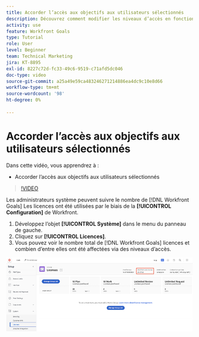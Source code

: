 ```yaml
---
title: Accorder l’accès aux objectifs aux utilisateurs sélectionnés
description: Découvrez comment modifier les niveaux d’accès en fonction du type de licence de vos utilisateurs dans [!DNL Workfront Goals].
activity: use
feature: Workfront Goals
type: Tutorial
role: User
level: Beginner
team: Technical Marketing
jira: KT-8895
exl-id: 8227c72d-fc33-49c6-9519-c71afd5dc046
doc-type: video
source-git-commit: a25a49e59ca483246271214886ea4dc9c10e8d66
workflow-type: tm+mt
source-wordcount: '98'
ht-degree: 0%

---
```


# Accorder l’accès aux objectifs aux utilisateurs sélectionnés

Dans cette vidéo, vous apprendrez à :

* Accorder l’accès aux objectifs aux utilisateurs sélectionnés

>[!VIDEO](https://video.tv.adobe.com/v/335189/?quality=12&learn=on)

Les administrateurs système peuvent suivre le nombre de [!DNL Workfront Goals] Les licences ont été utilisées par le biais de la **[!UICONTROL Configuration]** de Workfront.

1. Développez l’objet **[!UICONTROL Système]** dans le menu du panneau de gauche.
1. Cliquez sur **[!UICONTROL Licences]**.
1. Vous pouvez voir le nombre total de [!DNL Workfront Goals] licences et combien d’entre elles ont été affectées via des niveaux d’accès.

![Capture d’écran du nombre de [!DNL Workfront Goals] licences dans la zone Paramètres de [!DNL Workfront]](assets/02-workfront-goals-licenses.png)
